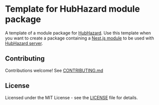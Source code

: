 # Template for HubHazard module package

A template of a module package for [HubHazard][hubhazardcore]. Use this template when you want to create a package
containing a [Nest.js module][nestjsmodule] to be used with [HubHazard server][hubhazardcore].

## Contributing

Contributions welcome! See [CONTRIBUTING.md](./CONTRIBUTING.md)

## License

Licensed under the MIT License - see the [LICENSE](./LICENSE) file for details.

[hubhazardcore]: https://github.com/hubhazard/core
[nestjsmodule]: https://docs.nestjs.com/modules
